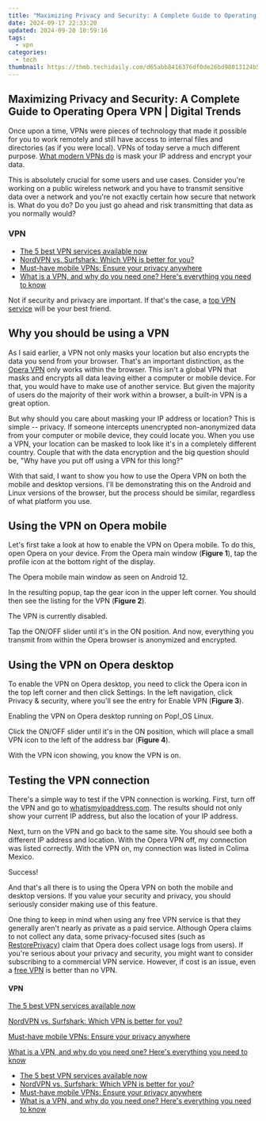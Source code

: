 ```yaml
---
title: "Maximizing Privacy and Security: A Complete Guide to Operating Opera VPN | Digital Trends"
date: 2024-09-17 22:33:20
updated: 2024-09-20 10:59:16
tags:
  - vpn
categories:
  - tech
thumbnail: https://thmb.techidaily.com/d65abb8416376df0de26bd98013124b5d718bb272b657e526e62baf007bb9ef2.jpg
---
```


## Maximizing Privacy and Security: A Complete Guide to Operating Opera VPN | Digital Trends

Once upon a time, VPNs were pieces of technology that made it possible for you to work remotely and still have access to internal files and directories (as if you were local). VPNs of today serve a much different purpose. [What modern VPNs do](https://www.zdnet.com/article/what-is-a-vpn-and-how-does-it-work/) is mask your IP address and encrypt your data.

This is absolutely crucial for some users and use cases. Consider you're working on a public wireless network and you have to transmit sensitive data over a network and you're not exactly certain how secure that network is. What do you do? Do you just go ahead and risk transmitting that data as you normally would? 

### VPN

* [The 5 best VPN services available now](https://www.zdnet.com/article/best-vpn/)
* [NordVPN vs. Surfshark: Which VPN is better for you?](https://www.zdnet.com/article/nordvpn-vs-surfshark-which-vpn-is-best-for-you/)
* [Must-have mobile VPNs: Ensure your privacy anywhere](https://www.zdnet.com/article/best-mobile-vpn/)
* [What is a VPN, and why do you need one? Here's everything you need to know](https://www.zdnet.com/article/what-is-a-vpn-and-why-do-you-need-one-all-your-virtual-private-network-questions-answered/)

Not if security and privacy are important. If that's the case, a [top VPN service](https://www.zdnet.com/article/best-vpn/) will be your best friend. 

## Why you should be using a VPN

As I said earlier, a VPN not only masks your location but also encrypts the data you send from your browser. That's an important distinction, as the [Opera VPN](https://www.opera.com/features/free-vpn) only works within the browser. This isn't a global VPN that masks and encrypts all data leaving either a computer or mobile device. For that, you would have to make use of another service. But given the majority of users do the majority of their work within a browser, a built-in VPN is a great option. 

But why should you care about masking your IP address or location? This is simple -- privacy. If someone intercepts unencrypted non-anonymized data from your computer or mobile device, they could locate you. When you use a VPN, your location can be masked to look like it's in a completely different country. Couple that with the data encryption and the big question should be, "Why have you put off using a VPN for this long?"

With that said, I want to show you how to use the Opera VPN on both the mobile and desktop versions. I'll be demonstrating this on the Android and Linux versions of the browser, but the process should be similar, regardless of what platform you use.

## Using the VPN on Opera mobile

Let's first take a look at how to enable the VPN on Opera mobile. To do this, open Opera on your device. From the Opera main window (**Figure 1**), tap the profile icon at the bottom right of the display.

The Opera mobile main window as seen on Android 12.

In the resulting popup, tap the gear icon in the upper left corner. You should then see the listing for the VPN (**Figure 2**).

The VPN is currently disabled.

Tap the ON/OFF slider until it's in the ON position. And now, everything you transmit from within the Opera browser is anonymized and encrypted.

## Using the VPN on Opera desktop

To enable the VPN on Opera desktop, you need to click the Opera icon in the top left corner and then click Settings. In the left navigation, click Privacy & security, where you'll see the entry for Enable VPN (**Figure 3**).

Enabling the VPN on Opera desktop running on Pop!\_OS Linux.

Click the ON/OFF slider until it's in the ON position, which will place a small VPN icon to the left of the address bar (**Figure 4**).

With the VPN icon showing, you know the VPN is on.

## Testing the VPN connection

There's a simple way to test if the VPN connection is working. First, turn off the VPN and go to [whatismyipaddress.com](http://www.whatismyipaddress.com). The results should not only show your current IP address, but also the location of your IP address. 

Next, turn on the VPN and go back to the same site. You should see both a different IP address and location. With the Opera VPN off, my connection was listed correctly. With the VPN on, my connection was listed in Colima Mexico. 

Success!

And that's all there is to using the Opera VPN on both the mobile and desktop versions. If you value your security and privacy, you should seriously consider making use of this feature.

One thing to keep in mind when using any free VPN service is that they generally aren't nearly as private as a paid service. Although Opera claims to not collect any data, some privacy-focused sites (such as [RestorePrivacy](https://restoreprivacy.com/vpn/reviews/opera-vpn/)) claim that Opera does collect usage logs from users). If you're serious about your privacy and security, you might want to consider subscribing to a commercial VPN service. However, if cost is an issue, even a [free VPN](https://www.zdnet.com/article/best-free-vpn/) is better than no VPN.

#### VPN

[The 5 best VPN services available now](https://www.zdnet.com/article/best-vpn/ "The 5 best VPN services available now")

[NordVPN vs. Surfshark: Which VPN is better for you?](https://www.zdnet.com/article/nordvpn-vs-surfshark-which-vpn-is-best-for-you/ "NordVPN vs. Surfshark: Which VPN is better for you?")

[Must-have mobile VPNs: Ensure your privacy anywhere](https://www.zdnet.com/article/best-mobile-vpn/ "Must-have mobile VPNs: Ensure your privacy anywhere")

[What is a VPN, and why do you need one? Here's everything you need to know](https://www.zdnet.com/article/what-is-a-vpn-and-why-do-you-need-one-all-your-virtual-private-network-questions-answered/ "What is a VPN, and why do you need one? Here's everything you need to know")

* [The 5 best VPN services available now](https://www.zdnet.com/article/best-vpn/ "The 5 best VPN services available now")
* [NordVPN vs. Surfshark: Which VPN is better for you?](https://www.zdnet.com/article/nordvpn-vs-surfshark-which-vpn-is-best-for-you/ "NordVPN vs. Surfshark: Which VPN is better for you?")
* [Must-have mobile VPNs: Ensure your privacy anywhere](https://www.zdnet.com/article/best-mobile-vpn/ "Must-have mobile VPNs: Ensure your privacy anywhere")
* [What is a VPN, and why do you need one? Here's everything you need to know](https://www.zdnet.com/article/what-is-a-vpn-and-why-do-you-need-one-all-your-virtual-private-network-questions-answered/ "What is a VPN, and why do you need one? Here's everything you need to know")

<ins class="adsbygoogle"
     style="display:block"
     data-ad-format="autorelaxed"
     data-ad-client="ca-pub-7571918770474297"
     data-ad-slot="1223367746"></ins>



<ins class="adsbygoogle"
     style="display:block"
     data-ad-client="ca-pub-7571918770474297"
     data-ad-slot="8358498916"
     data-ad-format="auto"
     data-full-width-responsive="true"></ins>
